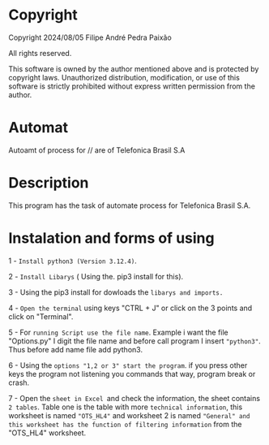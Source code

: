 # Copyright

Copyright 2024/08/05 Filipe André Pedra Paixão

All rights reserved.

This software is owned by the author mentioned above and is protected by copyright laws. Unauthorized distribution, modification, or use of this software is strictly prohibited without express written permission from the author.

# Automat

Autoamt of process for // are of Telefonica Brasil S.A

# Description

This program has the task of automate process for Telefonica Brasil S.A.

# Instalation and forms of using

1 - `Install python3 (Version 3.12.4)`.

2 - `Install Libarys` ( Using the. pip3 install for this).

3 - Using the pip3 install for dowloads the `libarys and imports.`

4 - `Open the terminal` using keys "CTRL + J" or click on the 3 points and click on "Terminal".

5 - For `running Script use the file name`. Example i want the file "Options.py" I digit the file name and before call program I insert `"python3"`. Thus before add name file add python3.

6 - Using the `options "1,2 or 3" start the program`. if you press other keys the program not listening you commands that way, program break or crash.

7 - Open the `sheet in Excel `and check the information, the sheet contains `2 tables`. Table one is the table with more `technical information`, this worksheet is named `"OTS_HL4"` and worksheet 2 is named `"General" and this worksheet has the function of filtering information` from the "OTS_HL4" worksheet.
